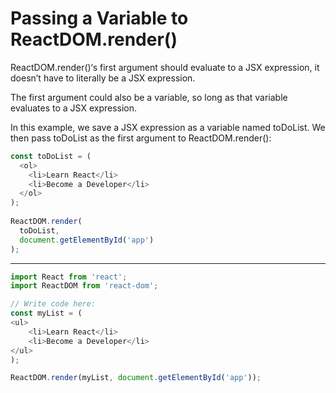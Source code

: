 # Passing a Variable to ReactDOM.render()
ReactDOM.render()‘s first argument should evaluate to a JSX expression, it doesn’t have to literally be a JSX expression.

The first argument could also be a variable, so long as that variable evaluates to a JSX expression.

In this example, we save a JSX expression as a variable named toDoList. We then pass toDoList as the first argument to ReactDOM.render():

```js
const toDoList = (
  <ol>
    <li>Learn React</li>
    <li>Become a Developer</li>
  </ol>
);
 
ReactDOM.render(
  toDoList, 
  document.getElementById('app')
);
```

***

```js
import React from 'react';
import ReactDOM from 'react-dom';

// Write code here:
const myList = (
<ul>
    <li>Learn React</li>
    <li>Become a Developer</li>
</ul>
);

ReactDOM.render(myList, document.getElementById('app'));
```
